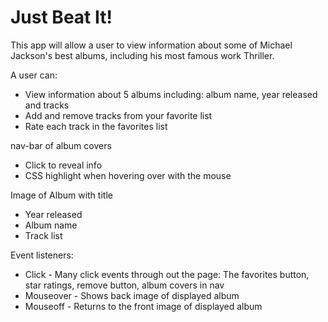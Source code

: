 # Just Beat It!

This app will allow a user to view information about some of Michael Jackson's best albums, including his most famous work Thriller. 

A user can:
- View information about 5 albums including: album name, year released and
  tracks
- Add and remove tracks from your favorite list
- Rate each track in the favorites list

nav-bar of album covers
- Click to reveal info
- CSS highlight when hovering over with the mouse

 Image of Album with title
- Year released
- Album name
- Track list

Event listeners:
- Click - Many click events through out the page:
  The favorites button, star ratings, remove button, album covers in nav
- Mouseover - Shows back image of displayed album
- Mouseoff - Returns to the front image of displayed album